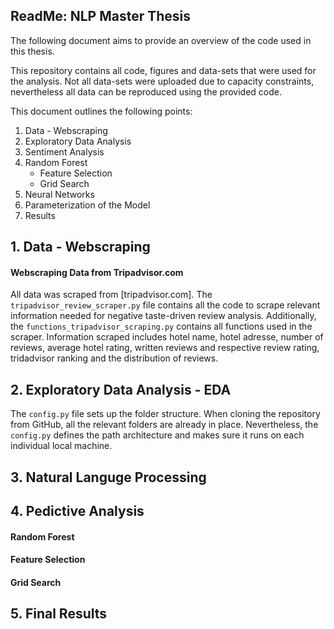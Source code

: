 ## ReadMe: NLP Master Thesis

The following document aims to provide an overview of the code used in this thesis.

This repository contains all code, figures and data-sets that were used for the analysis. Not all data-sets were uploaded due to capacity constraints, nevertheless all data can be reproduced using the provided code.

This document outlines the following points:
1. Data - Webscraping
2. Exploratory Data Analysis
3. Sentiment Analysis
4. Random Forest
   - Feature Selection
   - Grid Search
5. Neural Networks
6. Parameterization of the Model
7. Results
   

## 1. Data - Webscraping

#### Webscraping Data from Tripadvisor.com
All data was scraped from [tripadvisor.com]. The ```tripadvisor_review_scraper.py``` file contains all the code to scrape relevant information needed for negative taste-driven review analysis. Additionally, the ```functions_tripadvisor_scraping.py``` contains all functions used in the scraper. Information scraped includes hotel name, hotel adresse, number of reviews, average hotel rating, written reviews and respective review rating, tridadvisor ranking and the distribution of reviews.



## 2. Exploratory Data Analysis - EDA
The ```config.py``` file sets up the folder structure. When cloning the repository from GitHub, all the relevant folders are already in place. Nevertheless, the ```config.py``` defines the path architecture and makes sure it runs on each individual local machine.

## 3. Natural Languge Processing

## 4. Pedictive Analysis

#### Random Forest
#### Feature Selection
#### Grid Search

## 5. Final Results





